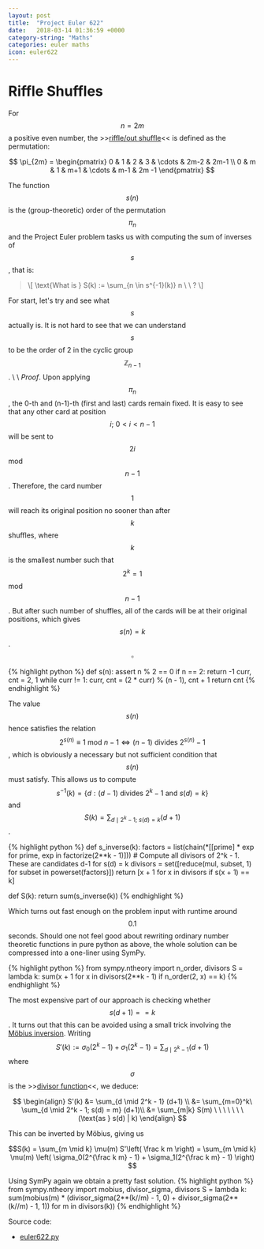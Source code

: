 ```yaml
---
layout: post
title:  "Project Euler 622"
date:   2018-03-14 01:36:59 +0000
category-string: "Maths"
categories: euler maths
icon: euler622
---
```

# Riffle Shuffles

For $$ n = 2m $$ a positive even number, the >>[riffle/out shuffle](https://en.wikipedia.org/wiki/Out_shuffle)<< is defined as the permutation:

  $$ \pi_{2m} = \begin{pmatrix}
    0 & 1 & 2 & 3 & \cdots & 2m-2 & 2m-1 \\
    0 & m & 1 & m+1 & \cdots &  m-1 & 2m -1
  \end{pmatrix} $$

The function $$ s(n) $$ is the (group-theoretic) order of the permutation $$\pi_n$$ and the Project Euler problem tasks us with computing the sum of inverses of $$s$$, that is:

> \\[ \text{What is } S(k) := \sum_{n \in s^{-1}(k)} n \ \ ? \\]

For start, let's try and see what $$s$$ actually is. It is not hard to see that we can understand $$s$$ to be the order of 2 in the cyclic group $$\mathbb Z_{n - 1}$$.
\\
\\
_Proof_. Upon applying $$\pi_{n}$$, the 0-th and (n-1)-th (first and last) cards remain fixed. It is easy to see that any other card at position $$ i;\ 0 < i < n-1 $$ will be sent to $$ 2i $$ mod $$n - 1$$. Therefore, the card number $$1$$ will reach its original position no sooner than after $$k$$ shuffles, where $$k$$ is the smallest number such that $$2^k = 1$$ mod $$n - 1$$. But after such number of shuffles, all of the cards will be at their original positions, which gives $$s(n) = k$$. $$\square$$

{% highlight python %}
def s(n):
    assert n % 2 == 0
    if n == 2:
        return -1
    curr, cnt = 2, 1
    while curr != 1:
        curr, cnt = (2 * curr) % (n - 1), cnt + 1
    return cnt
{% endhighlight %}

The value $$s(n)$$ hence satisfies the relation $$2^{s(n)} \equiv 1 \text{ mod } n - 1 \iff (n - 1) \text{ divides } 2^{s(n)} - 1$$, which is obviously a necessary but not sufficient condition that $$s(n)$$ must satisfy. This allows us to compute $$s^{-1}(k) = \{d : (d - 1) \text{ divides } 2^k - 1 \text{ and } s(d) = k \}$$ and $$S(k) = \sum_{d \mid 2^k - 1;\ s(d) = k} (d+1)$$.

{% highlight python %}
def s_inverse(k):
    factors = list(chain(*[[prime] * exp for prime, exp in factorize(2**k - 1)]))
    # Compute all divisors of 2^k - 1. These are candidates d-1 for s(d) = k
    divisors = set([reduce(mul, subset, 1) for subset in powerset(factors)])
    return [x + 1 for x in divisors if s(x + 1) == k]

def S(k):
    return sum(s_inverse(k))
{% endhighlight %}

Which turns out fast enough on the problem input with runtime around $$0.1$$ seconds. Should one not feel good about rewriting ordinary number theoretic functions in pure python as above, the whole solution can be compressed into a one-liner using SymPy.

{% highlight python %}
from sympy.ntheory import n_order, divisors
S = lambda k: sum(x + 1 for x in divisors(2**k - 1) if n_order(2, x) == k)
{% endhighlight %}


The most expensive part of our approach is checking whether $$s(d+1) == k$$. It turns out that this can be avoided using a small trick involving the [Möbius inversion](https://en.wikipedia.org/wiki/Möbius_inversion_formula). Writing $$ S'(k) :=  \sigma_0(2^k - 1) + \sigma_1(2^k - 1) =  \sum_{d \mid 2^k - 1} (d+1) $$ where $$ \sigma $$ is the >>[divisor function](https://en.wikipedia.org/wiki/Divisor_function)<<, we deduce:

$$
\begin{align}
  S'(k) &= \sum_{d \mid 2^k - 1} (d+1) \\
        &= \sum_{m=0}^k\  \sum_{d \mid 2^k - 1; s(d) = m} (d+1)\\
        &= \sum_{m|k} S(m) \ \ \ \ \ \ \ (\text{as } s(d) | k)
\end{align}  
$$

This can be inverted by Möbius, giving us

$$S(k) = \sum_{m \mid k} \mu(m) S'\left( \frac k m \right) = \sum_{m \mid k} \mu(m) \left( \sigma_0(2^{\frac k m} - 1) + \sigma_1(2^{\frac k m} - 1) \right) $$

Using SymPy again we obtain a pretty fast solution.
{% highlight python %}
from sympy.ntheory import mobius, divisor_sigma, divisors
S = lambda k: sum(mobius(m) * (divisor_sigma(2**(k//m) - 1, 0) + divisor_sigma(2**(k//m) - 1, 1)) for m in divisors(k))
{% endhighlight %}

Source code:

- [euler622.py](/assets/code/euler622.py)
